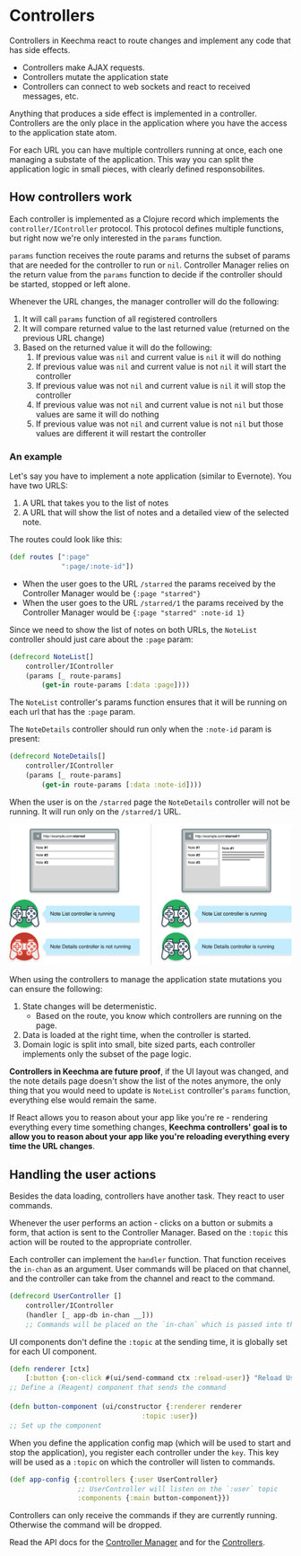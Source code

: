 # Controllers

Controllers in Keechma react to route changes and implement any code that has side effects.

- Controllers make AJAX requests.
- Controllers mutate the application state
- Controllers can connect to web sockets and react to received messages, etc.

Anything that produces a side effect is implemented in a controller. Controllers are the only place in the application where you have the access to the application state atom.

For each URL you can have multiple controllers running at once, each one managing a substate of the application. This way you can split the application logic in small pieces, with clearly defined responsobilites.

## How controllers work

Each controller is implemented as a Clojure record which implements the `controller/IController` protocol. This protocol defines multiple functions, but right now we're only interested in the `params` function.

`params` function receives the route params and returns the subset of params that are needed for the controller to run or `nil`. Controller Manager relies on the return value from the `params` function to decide if the controller should be started, stopped or left alone.

Whenever the URL changes, the manager controller will do the following:

1. It will call `params` function of all registered controllers
2. It will compare returned value to the last returned value (returned on the previous URL change)
3. Based on the returned value it will do the following:
    1. If previous value was `nil` and current value is `nil` it will do nothing
    2. If previous value was `nil` and current value is not `nil` it will start the controller
    3. If previous value was not `nil` and current value is `nil` it will stop the controller
    4. If previous value was not `nil` and current value is not `nil` but those values are same it will do nothing
    5. If previous value was not `nil` and current value is not `nil` but those values are different it will restart the controller

### An example

Let's say you have to implement a note application (similar to Evernote). You have two URLS:

1. A URL that takes you to the list of notes
2. A URL that will show the list of notes and a detailed view of the selected note.

The routes could look like this:

```clojure
(def routes [":page"
             ":page/:note-id"])
```

- When the user goes to the URL `/starred` the params received by the Controller Manager would be `{:page "starred"}`
- When the user goes to the URL `/starred/1` the params received by the Controller Manager would be `{:page "starred" :note-id 1}`

Since we need to show the list of notes on both URLs, the `NoteList` controller should just care about the `:page` param:

```clojure
(defrecord NoteList[]
    controller/IController
    (params [_ route-params]
        (get-in route-params [:data :page])))
```

The `NoteList` controller's params function ensures that it will be running on each url that has the `:page` param.

The `NoteDetails` controller should run only when the `:note-id` param is present:

```clojure
(defrecord NoteDetails[]
    controller/IController
    (params [_ route-params]
        (get-in route-params [:data :note-id])))
```

When the user is on the `/starred` page the `NoteDetails` controller will not be running. It will run only on the `/starred/1` URL. 

<div class="diagram"><img src="controller_manager.svg" alt="Controllers" title="Controllers"></div>

When using the controllers to manage the application state mutations you can ensure the following:

1. State changes will be determenistic.
    - Based on the route, you know which controllers are running on the page.
2. Data is loaded at the right time, when the controller is started.
3. Domain logic is split into small, bite sized parts, each controller implements only the subset of the page logic.

**Controllers in Keechma are future proof**, if the UI layout was changed, and the note details page doesn't show the list of the notes anymore, the only thing that you would need to update is `NoteList` controller's `params` function, everything else would remain the same.

If React allows you to reason about your app like you're re - rendering everything every time something changes, **Keechma controllers' goal is to allow you to reason about your app like you're reloading everything every time the URL changes**.

## Handling the user actions

Besides the data loading, controllers have another task. They react to user commands.

Whenever the user performs an action - clicks on a button or submits a form, that action is sent to the Controller Manager. Based on the `:topic` this action will be routed to the appropriate controller.

Each controller can implement the `handler` function. That function receives the `in-chan` as an argument. User commands will be placed on that channel, and the controller can take from the channel and react to the command.

```clojure
(defrecord UserController []
    controller/IController
    (handler [_ app-db in-chan __]))
    ;; Commands will be placed on the `in-chan` which is passed into the handler function
```

UI components don't define the `:topic` at the sending time, it is globally set for each UI component.

```clojure
(defn renderer [ctx]
    [:button {:on-click #(ui/send-command ctx :reload-user)} "Reload User"])
;; Define a (Reagent) component that sends the command

(defn button-component (ui/constructor {:renderer renderer
                                 :topic :user})
;; Set up the component
```

When you define the application config map (which will be used to start and stop the application), you register each controller under the `key`. This key will be used as a `:topic` on which the controller will listen to commands.

```clojure
(def app-config {:controllers {:user UserController}
                 ;; UserController will listen on the `:user` topic
                 :components {:main button-component}})
```

Controllers can only receive the commands if they are currently running. Otherwise the command will be dropped.

Read the API docs for the [Controller Manager](api/keechma.controller-manager.html) and for the [Controllers](api/keechma.controller.html).